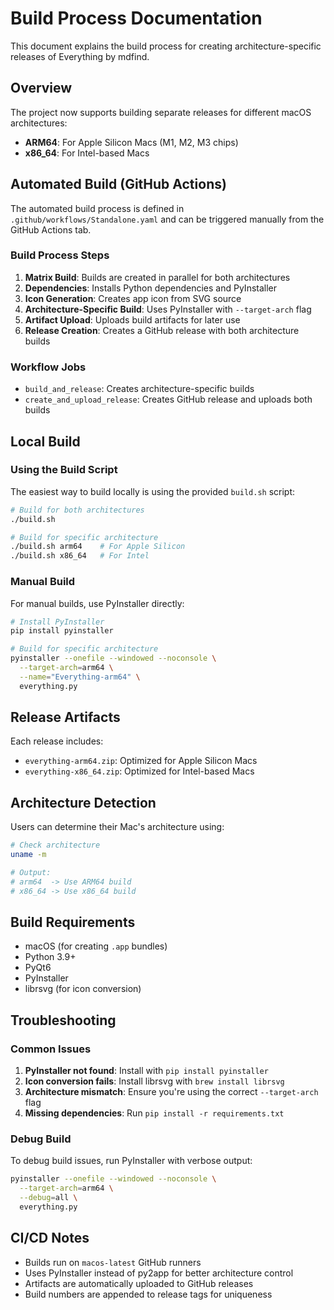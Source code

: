 # Build Process Documentation

This document explains the build process for creating architecture-specific releases of Everything by mdfind.

## Overview

The project now supports building separate releases for different macOS architectures:
- **ARM64**: For Apple Silicon Macs (M1, M2, M3 chips)
- **x86_64**: For Intel-based Macs

## Automated Build (GitHub Actions)

The automated build process is defined in `.github/workflows/Standalone.yaml` and can be triggered manually from the GitHub Actions tab.

### Build Process Steps

1. **Matrix Build**: Builds are created in parallel for both architectures
2. **Dependencies**: Installs Python dependencies and PyInstaller
3. **Icon Generation**: Creates app icon from SVG source
4. **Architecture-Specific Build**: Uses PyInstaller with `--target-arch` flag
5. **Artifact Upload**: Uploads build artifacts for later use
6. **Release Creation**: Creates a GitHub release with both architecture builds

### Workflow Jobs

- `build_and_release`: Creates architecture-specific builds
- `create_and_upload_release`: Creates GitHub release and uploads both builds

## Local Build

### Using the Build Script

The easiest way to build locally is using the provided `build.sh` script:

```bash
# Build for both architectures
./build.sh

# Build for specific architecture
./build.sh arm64    # For Apple Silicon
./build.sh x86_64   # For Intel
```

### Manual Build

For manual builds, use PyInstaller directly:

```bash
# Install PyInstaller
pip install pyinstaller

# Build for specific architecture
pyinstaller --onefile --windowed --noconsole \
  --target-arch=arm64 \
  --name="Everything-arm64" \
  everything.py
```

## Release Artifacts

Each release includes:
- `everything-arm64.zip`: Optimized for Apple Silicon Macs
- `everything-x86_64.zip`: Optimized for Intel-based Macs

## Architecture Detection

Users can determine their Mac's architecture using:

```bash
# Check architecture
uname -m

# Output:
# arm64  -> Use ARM64 build
# x86_64 -> Use x86_64 build
```

## Build Requirements

- macOS (for creating `.app` bundles)
- Python 3.9+
- PyQt6
- PyInstaller
- librsvg (for icon conversion)

## Troubleshooting

### Common Issues

1. **PyInstaller not found**: Install with `pip install pyinstaller`
2. **Icon conversion fails**: Install librsvg with `brew install librsvg`
3. **Architecture mismatch**: Ensure you're using the correct `--target-arch` flag
4. **Missing dependencies**: Run `pip install -r requirements.txt`

### Debug Build

To debug build issues, run PyInstaller with verbose output:

```bash
pyinstaller --onefile --windowed --noconsole \
  --target-arch=arm64 \
  --debug=all \
  everything.py
```

## CI/CD Notes

- Builds run on `macos-latest` GitHub runners
- Uses PyInstaller instead of py2app for better architecture control
- Artifacts are automatically uploaded to GitHub releases
- Build numbers are appended to release tags for uniqueness